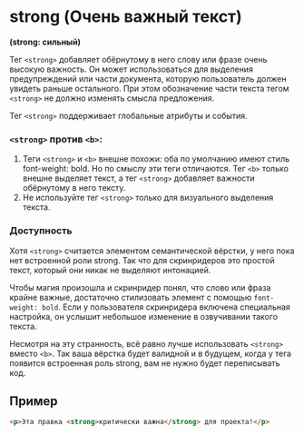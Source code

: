 # strong (Очень важный текст)

**(strong: сильный)**

Тег `<strong>` добавляет обёрнутому в него слову или фразе очень высокую важность. Он может использоваться для выделения предупреждений или части документа, которую пользователь должен увидеть раньше остального. При этом обозначение части текста тегом `<strong>` не должно изменять смысла предложения.

Тег `<strong>` поддерживает глобальные атрибуты и события.

### `<strong>` против `<b>`:

1. Теги `<strong>` и `<b>` внешне похожи: оба по умолчанию имеют стиль font-weight: bold. Но по смыслу эти теги отличаются. Тег `<b>` только внешне выделяет текст, а тег `<strong>` добавляет важности обёрнутому в него тексту.
2. Не используйте тег `<strong>` только для визуального выделения текста.

### Доступность

Хотя `<strong>` считается элементом семантической вёрстки, у него пока нет встроенной роли strong. Так что для скринридеров это простой текст, который они никак не выделяют интонацией.

Чтобы магия произошла и скринридер понял, что слово или фраза крайне важные, достаточно стилизовать элемент с помощью `font-weight: bold`. Если у пользователя скринридера включена специальная настройка, он услышит небольшое изменение в озвучивании такого текста.

Несмотря на эту странность, всё равно лучше использовать `<strong>` вместо `<b>`. Так ваша вёрстка будет валидной и в будущем, когда у тега появится встроенная роль strong, вам не нужно будет переписывать код.

## Пример

```html
<p>Эта правка <strong>критически важна</strong> для проекта!</p>
```

